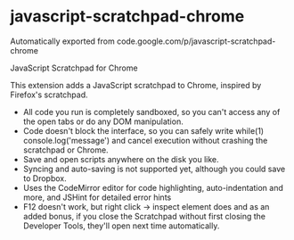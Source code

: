 # javascript-scratchpad-chrome
Automatically exported from code.google.com/p/javascript-scratchpad-chrome

JavaScript Scratchpad for Chrome

This extension adds a JavaScript scratchpad to Chrome, inspired by Firefox's scratchpad.

* All code you run is completely sandboxed, so you can't access any of the open tabs or do any DOM manipulation.
* Code doesn't block the interface, so you can safely write while(1) console.log('message') and cancel execution without crashing the scratchpad or Chrome.
* Save and open scripts anywhere on the disk you like.
* Syncing and auto-saving is not supported yet, although you could save to Dropbox.
* Uses the CodeMirror editor for code highlighting, auto-indentation and more, and JSHint for detailed error hints
* F12 doesn't work, but right click -> inspect element does and as an added bonus, if you close the Scratchpad without first closing the Developer Tools, they'll open next time automatically.
